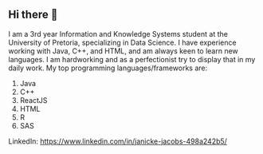 ## Hi there 👋

I am a 3rd year Information and Knowledge Systems student at the University of Pretoria, specializing in Data Science. 
I have experience working with Java, C++, and HTML, and am always keen to learn new languages. I am hardworking and as a perfectionist try to display that in my daily work. 
My top programming languages/frameworks are:
1.	Java
2.	C++
3.	ReactJS
4.	HTML
5.	R
6.	SAS

LinkedIn: https://www.linkedin.com/in/janicke-jacobs-498a242b5/ 
